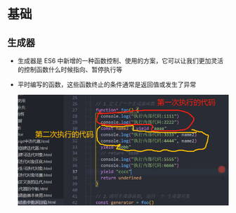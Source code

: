 # 基础

## 生成器

+ 生成器是 ES6 中新增的一种函数控制、使用的方案，它可以让我们更加灵活的控制函数什么时候指向、暂停执行等

+ 平时编写的函数，这些函数终止的条件通常是返回值或发生了异常

  ![alt text](images/每次代码执行区域.jpg)

